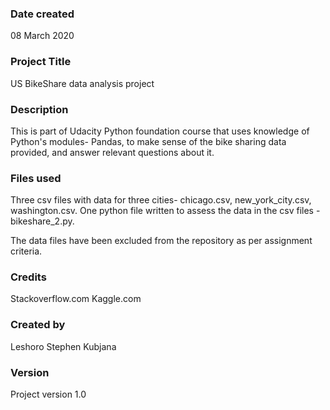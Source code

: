 ### Date created
08 March 2020

### Project Title
US BikeShare data analysis project

### Description
This is part of Udacity Python foundation course that uses knowledge of Python's modules- Pandas, to make sense of the bike sharing data provided, and answer relevant questions about it.

### Files used
Three csv files with data for three cities- chicago.csv, new_york_city.csv, washington.csv.
One python file written to assess the data in the csv files - bikeshare_2.py.

The data files have been excluded from the repository as per assignment criteria.

### Credits

Stackoverflow.com
Kaggle.com

### Created by

Leshoro Stephen Kubjana

### Version 

Project version 1.0